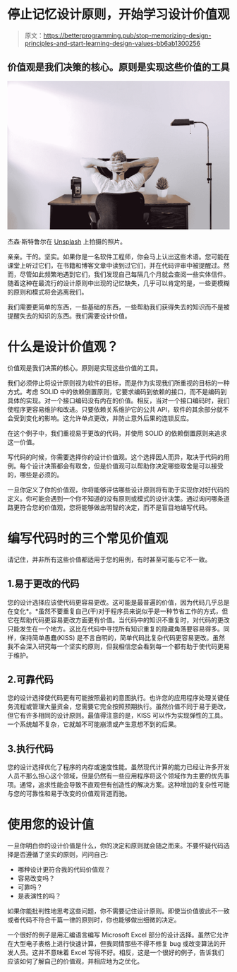 # 停止记忆设计原则，开始学习设计价值观

> 原文：<https://betterprogramming.pub/stop-memorizing-design-principles-and-start-learning-design-values-bb6ab1300256>

## 价值观是我们决策的核心。原则是实现这些价值的工具

![](img/3d21b07388f7c7c79601ddf8efc1308c.png)

杰森·斯特鲁尔在 [Unsplash](https://unsplash.com?utm_source=medium&utm_medium=referral) 上拍摄的照片。

亲亲。干的。坚实。如果你是一名软件工程师，你会马上认出这些术语。您可能在课堂上听过它们，在书籍和博客文章中读到过它们，并在代码评审中被提醒过。然而，尽管如此频繁地遇到它们，我们发现自己每隔几个月就会查阅一些实体信件。随着这种在最流行的设计原则中出现的记忆缺失，几乎可以肯定的是，一些更模糊的原则和模式将会逃离我们。

我们需要更简单的东西，一些基础的东西，一些帮助我们获得失去的知识而不是被提醒失去的知识的东西。我们需要设计价值。

# 什么是设计价值观？

价值观是我们决策的核心。原则是实现这些价值的工具。

我们必须停止将设计原则视为软件的目标，而是作为实现我们所重视的目标的一种方式。考虑 SOLID 中的依赖倒置原则，它要求编码到依赖的接口，而不是编码到具体的实现。对一个接口编码没有内在的价值。相反，当对一个接口编码时，我们使程序更容易维护和改进。只要依赖关系维护它的公共 API，软件的其余部分就不会受到变化的影响。这允许单点更改，并防止意外后果的连锁反应。

在这个例子中，我们重视易于更改的代码，并使用 SOLID 的依赖倒置原则来追求这一价值。

写代码的时候，你需要选择你的设计价值观。这个选择因人而异，取决于代码的用例。每个设计决策都会有取舍，但是价值观可以帮助你决定哪些取舍是可以接受的，哪些是必须的。

一旦你定义了你的价值观，你将能够评估哪些设计原则将有助于实现你对好代码的定义。你可能会遇到一个你不知道的没有原则或模式的设计决策。通过询问哪条道路更符合您的价值观，您将能够做出明智的决定，而不是盲目地编写代码。

# 编写代码时的三个常见价值观

请记住，并非所有这些价值都适用于您的用例，有时甚至可能与它不一致。

## 1.易于更改的代码

您的设计选择应该使代码更容易更改。这可能是最普遍的价值，因为代码几乎总是在变化*。*虽然不要重复自己(干)对于程序员来说似乎是一种节省工作的方式，但它在帮助代码更容易更改方面更有价值。当代码中的知识不重复时，对代码的更改只能发生在一个地方。这比在代码中寻找所有知识重复的隐藏角落要容易得多。同样，保持简单愚蠢(KISS) 是不言自明的，简单代码比复杂代码更容易更改。虽然我不会深入研究每一个坚实的原则，但我相信您会看到每一个都有助于使代码更易于维护。

## 2.可靠代码

您的设计选择使代码更有可能按照最初的意图执行。也许您的应用程序处理关键任务流程或管理大量资金，您需要它完全按照预期执行。虽然价值不同于易于更改，但它有许多相同的设计原则。最值得注意的是，KISS 可以作为实现弹性的工具。一个系统越不复杂，它就越不可能崩溃或产生意想不到的后果。

## 3.执行代码

您的设计选择优化了程序的内存或速度性能。虽然现代计算的能力已经让许多开发人员不那么担心这个领域，但是仍然有一些应用程序将这个领域作为主要的优先事项。通常，追求性能会导致不直观但有创造性的解决方案。这种增加的复杂性可能与您的可靠性和易于改变的价值观背道而驰。

# **使用您的设计值**

一旦你明白你的设计价值是什么，你的决定和原则就会随之而来。不要怀疑代码选择是否遵循了坚实的原则，问问自己:

*   哪种设计更符合我的代码价值观？
*   容易改变吗？
*   可靠吗？
*   是表演性的吗？

如果你能批判性地思考这些问题，你不需要记住设计原则。即使当价值彼此不一致或者代码不符合千篇一律的原则时，你也能够做出细微的决定。

一个很好的例子是用汇编语言编写 Microsoft Excel 部分的设计选择。虽然它允许在大型电子表格上进行快速计算，但我同情那些不得不修复 bug 或改变算法的开发人员。这并不意味着 Excel 写得不好。相反，这是一个很好的例子，告诉我们应该如何了解自己的价值观，并相应地为之优化。